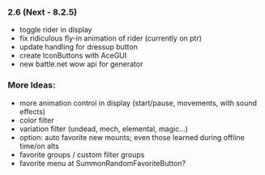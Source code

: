 ### 2.6 (Next - 8.2.5)
- toggle rider in display
- fix ridiculous fly-in animation of rider (currently on ptr)
- update handling for dressup button
- create IconButtons with AceGUI
- new battle.net wow api for generator

### More Ideas:
- more animation control in display (start/pause, movements, with sound effects)
- color filter
- variation filter (undead, mech, elemental, magic...)
- option: auto favorite new mounts; even those learned during offline time/on alts
- favorite groups / custom filter groups
- favorite menu at SummonRandomFavoriteButton?